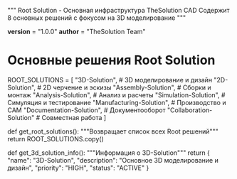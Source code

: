 """
Root Solution - Основная инфраструктура TheSolution CAD
Содержит 8 основных решений с фокусом на 3D моделирование
"""

__version__ = "1.0.0"
__author__ = "TheSolution Team"

# Основные решения Root Solution
ROOT_SOLUTIONS = [
    "3D-Solution",      # 3D моделирование и дизайн
    "2D-Solution",      # 2D черчение и эскизы
    "Assembly-Solution", # Сборки и монтаж
    "Analysis-Solution", # Анализ и расчеты
    "Simulation-Solution", # Симуляция и тестирование
    "Manufacturing-Solution", # Производство и CAM
    "Documentation-Solution", # Документооборот
    "Collaboration-Solution"  # Совместная работа
]

def get_root_solutions():
    """Возвращает список всех Root решений"""
    return ROOT_SOLUTIONS.copy()

def get_3d_solution_info():
    """Информация о 3D-Solution"""
    return {
        "name": "3D-Solution",
        "description": "Основное 3D моделирование и дизайн",
        "priority": "HIGH",
        "status": "ACTIVE"
    }
